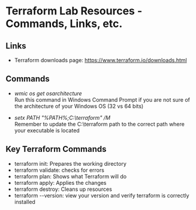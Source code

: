 # Terraform Lab Resources - Commands, Links, etc.

## Links
- Terraform downloads page: https://www.terraform.io/downloads.html

## Commands
- *wmic os get osarchitecture* \
Run this command in Windows Command Prompt if you are not sure of the architecture of your Windows OS (32 vs 64 bits)

- *setx PATH "%PATH%;C:\terraform" /M* \
Remember to update the C:\terraform path to the correct path where your executable is located


## Key Terraform Commands
- terraform init: Prepares the working directory
- terraform validate: checks for errors
- terraform plan: Shows what Terraform will do
- terraform apply: Applies the changes
- terraform destroy: Cleans up resources
- terraform --version: view your version and verify terraform is correctly installed
